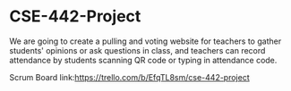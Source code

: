 # CSE-442-Project

We are going to create a pulling and voting website for teachers to gather students' opinions or ask questions in class, and teachers can record attendance by students scanning QR code or typing in attendance code.

Scrum Board link:https://trello.com/b/EfqTL8sm/cse-442-project
